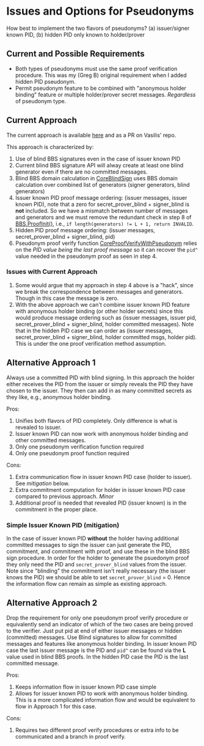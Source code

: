 
# Issues and Options for Pseudonyms

How best to implement the two flavors of pseudonyms? (a) issuer/signer known PID, (b) hidden PID only known to holder/prover

## Current and Possible Requirements

* Both types of pseudonyms must use the same proof verification procedure. This was my (Greg B) original requirement when I added hidden PID pseudonym.
* Permit pseudonym feature to be combined with "anonymous holder binding" feature  or multiple holder/prover secret  messages. *Regardless* of  pseudonym type.

## Current Approach

The current approach is available  [here](https://www.grotto-networking.com/files/draft-vasilis-bbs-per-verifier-linkability.html) and as a PR on Vasilis' repo.

This approach is characterized by:

1. Use of blind BBS signatures even in the case of issuer known PID
2. Current blind BBS signature API will alway create at least one blind generator even if  there are no committed messages.
3. Blind BBS domain calculation in [CoreBlindSign](https://www.ietf.org/archive/id/draft-kalos-bbs-blind-signatures-01.html#name-core-blind-sign) uses BBS domain calculation over combined list of generators (signer generators, blind generators)
4. Issuer known PID proof message ordering: (issuer messages, issuer known PID), note that a zero for secret_prover_blind + signer_blind is **not** included. So we have a mismatch between number of messages and generators and we must remove the redundant check in step 8 of [BBS.ProofInit()](https://www.ietf.org/archive/id/draft-irtf-cfrg-bbs-signatures-06.html#name-proof-initialization), i.e., `if length(generators) != L + 1, return INVALID`.
5. Hidden PID proof message ordering:  (issuer messages, secret_prover_blind + signer_blind, pid)
6. Pseudonym  proof  verify function  [CoreProofVerifyWithPseudonym](https://www.grotto-networking.com/files/draft-vasilis-bbs-per-verifier-linkability.html#name-core-proof-verification) relies on the *PID value being the last proof message* so it can recover the `pid^` value needed in the pseudonym proof as seen in step 4.

### Issues with Current Approach

1. Some would argue that my approach in step 4 above is a "hack", since we break the correspondence between messages and generators. Though in this case the message is zero.
2. With the above approach we can't combine issuer known PID feature with anonymous holder binding (or other holder secrets) since this would produce message ordering such as (issuer messages, issuer pid, secret_prover_blind + signer_blind, holder committed  messages). Note that in the hidden PID case we can order as (issuer messages, secret_prover_blind + signer_blind, holder committed msgs, holder pid). This is under the one proof verification method assumption.

## Alternative  Approach 1

Always use a committed PID with blind signing. In this approach the holder either receives the PID from the issuer or simply reveals the PID they have chosen to the issuer.  They then can add in as many committed secrets as they like, e.g., anonymous holder binding.

Pros:

1. Unifies both flavors of PID completely.  Only difference is what is revealed to issuer.
2. Issuer known PID can now work with anonymous holder binding and other committed messages.
3. Only one  pseudonym verification function required
4. Only one  pseudonym proof function required

Cons:

1. Extra communication flow in issuer known PID case (holder to issuer). See *mitigation* below.
2. Extra commitment computation for holder in issuer known PID case compared to previous approach. *Minor*
3. Additional proof is needed that revealed PID (issuer known) is in the commitment in the proper place.

### Simple Issuer Known PID (mitigation)

In the case of issuer known PID **without** the holder having additional committed messages to sign the issuer can just generate the PID, commitment, and commitment with proof, and use these in the blind BBS sign procedure.  In order for the holder to  generate the psuedonym proof they only need the  PID and `secret_prover_blind` values  from the issuer.  Note since "blinding" the commitment isn't really necessary (the issuer  knows the PID) we should be able to set `secret_prover_blind` = 0.  Hence the information flow can remain as simple as existing approach.

## Alternative  Approach 2

Drop the requirement for only one pseudonym proof verify procedure or equivalently send an  indicator of which of the two cases are being proved to the verifier.  Just put pid at end of either issuer messages or hidden (committed) messages. Use Blind signatures to allow for committed messages and features like anonymous holder binding. In issuer known PID case the last issuer message is the PID and  `pid^` can be found  via the **L** value used in blind BBS  proofs.  In the hidden PID case the PID is the last committed message.

Pros:

1. Keeps information flow in issuer known PID case simple
2. Allows for issuer  known  PID to work with anonymous holder binding. This is a more complicated information flow and would be equivalent to flow in Approach 1 for this case.

Cons:

1. Requires two different proof verify procedures or extra info to be communicated and a  branch in proof verify.
